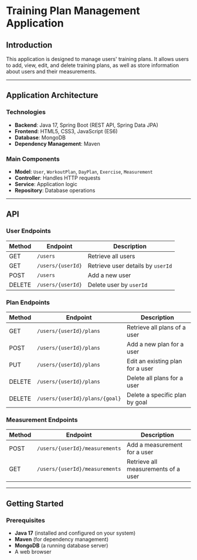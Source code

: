 # Training Plan Management Application

## Introduction
This application is designed to manage users' training plans. It allows users to add, view, edit, and delete training plans, as well as store information about users and their measurements.

---

## Application Architecture

### Technologies
- **Backend**: Java 17, Spring Boot (REST API, Spring Data JPA)
- **Frontend**: HTML5, CSS3, JavaScript (ES6)
- **Database**: MongoDB
- **Dependency Management**: Maven
  
### Main Components
- **Model**: `User`, `WorkoutPlan`, `DayPlan`, `Exercise`, `Measurement`
- **Controller**: Handles HTTP requests
- **Service**: Application logic
- **Repository**: Database operations

---

## API

### User Endpoints
| Method | Endpoint               | Description                        |
|--------|------------------------|------------------------------------|
| GET    | `/users`               | Retrieve all users                |
| GET    | `/users/{userId}`      | Retrieve user details by `userId` |
| POST   | `/users`               | Add a new user                    |
| DELETE | `/users/{userId}`      | Delete user by `userId`           |

### Plan Endpoints
| Method | Endpoint                            | Description                          |
|--------|-------------------------------------|--------------------------------------|
| GET    | `/users/{userId}/plans`             | Retrieve all plans of a user         |
| POST   | `/users/{userId}/plans`             | Add a new plan for a user            |
| PUT    | `/users/{userId}/plans`             | Edit an existing plan for a user     |
| DELETE | `/users/{userId}/plans`             | Delete all plans for a user          |
| DELETE | `/users/{userId}/plans/{goal}`      | Delete a specific plan by goal       |

### Measurement Endpoints
| Method | Endpoint                              | Description                          |
|--------|---------------------------------------|--------------------------------------|
| POST   | `/users/{userId}/measurements`        | Add a measurement for a user         |
| GET    | `/users/{userId}/measurements`        | Retrieve all measurements of a user  |

---

## Getting Started

### Prerequisites
- **Java 17** (installed and configured on your system)
- **Maven** (for dependency management)
- **MongoDB** (a running database server)
- A web browser

